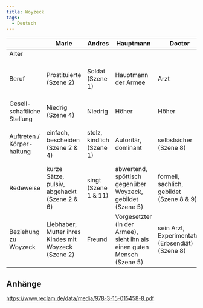 ```yaml
---
title: Woyzeck
tags:
  - Deutsch
---
```


|                             | Marie                                                | Andres                    | Hauptmann                                                               | Doctor                                           | Tambourmajor                                                           |
| --------------------------- | ---------------------------------------------------- | ------------------------- | ----------------------------------------------------------------------- | ------------------------------------------------ | ---------------------------------------------------------------------- |
| Alter                       |                                                      |                           |                                                                         |                                                  |                                                                        |
| Beruf                       | Prostituierte (Szene 2)                              | Soldat (Szene 1)          | Hauptmann der Armee                                                     | Arzt                                             | Unteroffizier, Anführer der Tambours (Trommler) (Szene 2)              |
| Gesell-schaftliche Stellung | Niedrig (Szene 4)                                    | Niedrig                   | Höher                                                                   | Höher                                            | Höher                                                                  |
| Auftreten / Körper-haltung  | einfach, bescheiden (Szene 2 & 4)                    | stolz, kindlich (Szene 1) | Autoritär, dominant                                                     | selbstsicher (Szene 8)                           | selbstbewusst, dominant (Szene 15, „Ich bin ein Mann!”)                |
| Redeweise                   | kurze Sätze, pulsiv, abgehackt (Szene 2 & 6)         | singt (Szene 1 & 11)      | abwertend, spöttisch gegenüber Woyzeck, gebildet (Szene 5)              | formell, sachlich, gebildet (Szene 8 & 9)        | selbstbewusst                                                          |
| Beziehung zu Woyzeck        | Liebhaber, Mutter ihres Kindes mit Woyzeck (Szene 2) | Freund                    | Vorgesetzter (in der Armee), sieht ihn als einen guten Mensch (Szene 5) | sein Arzt, Experimentator (Erbsendiät) (Szene 8) | Rivale, Konflikt, abwertend, hat eine Affäre mit Marie (Szene  9 & 15) |

## Anhänge

https://www.reclam.de/data/media/978-3-15-015458-8.pdf